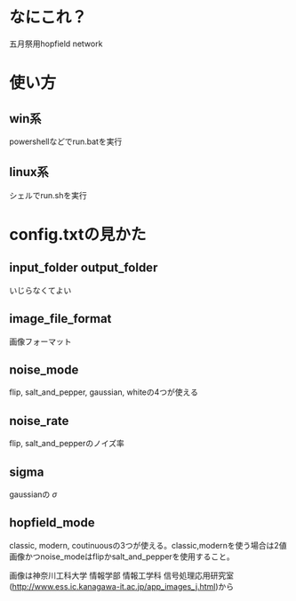 # なにこれ？
五月祭用hopfield network

# 使い方
## win系
powershellなどでrun.batを実行
## linux系
シェルでrun.shを実行

# config.txtの見かた
## input_folder output_folder
いじらなくてよい
## image_file_format
画像フォーマット
## noise_mode
flip, salt_and_pepper, gaussian, whiteの4つが使える
## noise_rate
flip, salt_and_pepperのノイズ率
## sigma 
gaussianの $\sigma$
## hopfield_mode
classic, modern, coutinuousの3つが使える。classic,modernを使う場合は2値画像かつnoise_modeはflipかsalt_and_pepperを使用すること。

画像は神奈川工科大学 情報学部 情報工学科 信号処理応用研究室 (http://www.ess.ic.kanagawa-it.ac.jp/app_images_j.html)から
